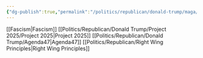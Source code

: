 ```yaml
---
{"dg-publish":true,"permalink":"/politics/republican/donald-trump/maga/","noteIcon":""}
---
```


[[Fascism\|Fascism]]
[[Politics/Republican/Donald Trump/Project 2025/Project 2025\|Project 2025]] [[Politics/Republican/Donald Trump/Agenda47\|Agenda47]]
[[Politics/Republican/Right Wing Principles\|Right Wing Principles]]

